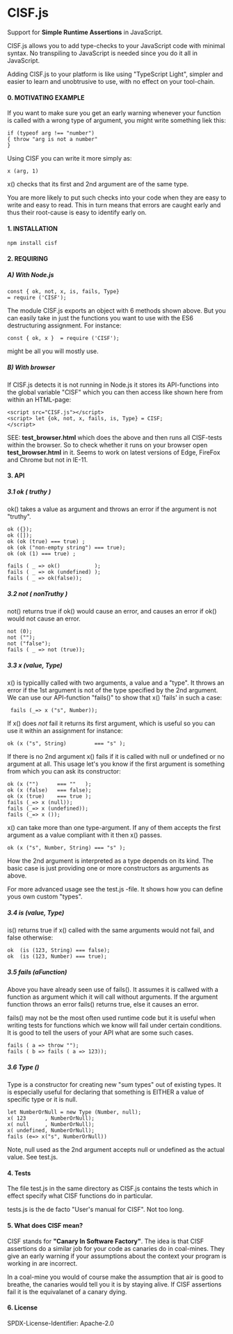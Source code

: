 # CISF.js
Support for **Simple Runtime Assertions** 
in JavaScript.
 
CISF.js allows you to add type-checks to your 
JavaScript code  with minimal syntax. 
No transpiling to JavaScript is needed since you
do it all in JavaScript.

Adding CISF.js to your platform is like
using "TypeScript Light", simpler and
easier to learn and unobtrusive to use, 
with no effect on your tool-chain. 

#### 0. MOTIVATING EXAMPLE

If you want to make sure you get
an early warning whenever your 
function is called with a wrong
type of argument, you might write
something liek this: 

    if (typeof arg !== "number") 
    { throw "arg is not a number"
    }
 
 Using CISF you can write it more simply as:
 
    x (arg, 1)
 
 x() checks that its first and 2nd argument
 are of the same type.
 
 You are more likely to put such checks
 into your code when they are easy
 to write and easy to read. This
 in turn means that errors are caught
 early and thus their root-cause is
 easy to identify early on.
 
 
 
#### 1. INSTALLATION
    npm install cisf
    
#### 2. REQUIRING

##### A) With Node.js

    const { ok, not, x, is, fails, Type} 
    = require ('CISF');

The module CISF.js exports an object
with 6 methods shown above. But you 
can  easily take in just the functions
you want to use with the ES6 destructuring
assignment. For instance:

    const { ok, x }  = require ('CISF');

might be all you will mostly use.

##### B) With  browser

If CISF.js detects it is not
running in Node.js it stores its API-functions
into the global variable "CISF" which you
can then access like shown here from within an
HTML-page:

    <script src="CISF.js"></script>
    <script> let {ok, not, x, fails, is, Type} = CISF;
    </script>



SEE: **test_browser.html** which does the
above and then runs all CISF-tests 
within the browser. So to
check whether it runs on your browser 
open  **test_browser.html** in it. 
Seems to work on latest versions of Edge, 
FireFox and Chrome but not in IE-11. 

#### 3. API  

##### 3.1 ok ( truthy )
 
 ok() takes a  value
 as argument and throws an error
 if the argument is not "truthy".
 
    ok ({});
    ok ([]);
    ok (ok (true) === true) ;                
    ok (ok ("non-empty string") === true);
    ok (ok (1) === true) ;
    
    fails ( _ => ok()           ); 					
    fails ( _ => ok (undefined) );
    fails ( _ => ok(false));


##### 3.2 not ( nonTruthy )
not() returns true if ok()
would cause an error, and causes
an error if ok() would not cause an error.

    not (0);
    not ("");
    not ("false");
    fails ( _ => not (true));


##### 3.3  x (value, Type)

 x() is typicallly called with
 two arguments, a value and
 a "type". It throws an error
 if the 1st argument is not of the 
 type specified by the 2nd argument. 
 We can use our API-function "fails()"
 to show that x() 'fails' in such a case:
 
     fails (_=> x ("s", Number));
     
 If x() does _not_ fail it returns its
 first argument, which is useful
 so you can use it within an
 assignment for instance:
 
    ok (x ("s", String) 	    === "s" );

    
 If there is no 2nd argument x() 
 fails if it is called with null
 or undefined or no argument at all.
 This usage let's you know if the 
 first argument is something from
 which you can ask its constructor:
 
 
    ok (x ("")      === ""   );
    ok (x (false)   === false);
    ok (x (true)    === true );
    fails (_=> x (null));
    fails (_=> x (undefined));
    fails (_=> x ());
  
   
 
 
 x() can take more than one type-argument.
 If any of them accepts the first argument 
 as a value compliant with it then
 x() passes.
 
    ok (x ("s", Number, String) === "s" );
 
  How the 2nd argument is interpreted
  as a type depends on its kind. The
  basic case is just providing one or
  more constructors as arguments as
  above. 
  
  For more advanced usage see
  the test.js -file. It shows how you 
  can define yous own  custom "types".
  
  
##### 3.4 is (value, Type)
is() returns true if x() called with the
same arguments would not fail, and false
otherwise:

    ok  (is (123, String) === false);
    ok  (is (123, Number) === true);

##### 3.5 fails (aFunction)
Above you have already seen use of fails().
It assumes it is callwed with a function
as argument which it will call without
arguments. If the argument function throws
an error fails() returns true, else it
causes an error.

fails() may not be the most often used
runtime code but it is useful when writing
tests for functions which we know will fail
under certain conditions.  It is good to tell
the users of your API what are some such
cases.

    fails ( a => throw "");
    fails ( b => fails ( a => 123));


##### 3.6 Type ()
Type is a constructor for creating new "sum types"
out of existing types. It is especially useful
for declaring that something is EITHER
a value of specific type or it is null.

    let NumberOrNull = new Type (Number, null);
    x( 123      , NumberOrNull);
    x( null     , NumberOrNull);
    x( undefined, NumberOrNull);
    fails (e=> x("s", NumberOrNull))

Note, null used as the 2nd argument
accepts  null or undefined as the actual
value. See test.js.




#### 4. Tests
The file test.js in the same directory as CISF.js
contains the tests which in effect specify what 
CISF functions do in particular. 

tests.js is the de facto "User's manual 
for CISF". Not too long.
   
   
#### 5. What does CISF mean?

CISF stands for **"Canary In Software Factory"**.
The idea is that CISF assertions do a
similar job for your code as canaries do
in coal-mines. They give an early warning
if your assumptions about the context your 
program is working in are incorrect.  

In a coal-mine you would of course make the
assumption that air is good to breathe, 
the canaries would tell you it is by
staying alive. If CISF assertions fail
it is the equivalanet of a canary dying.




#### 6. License
SPDX-License-Identifier: Apache-2.0




